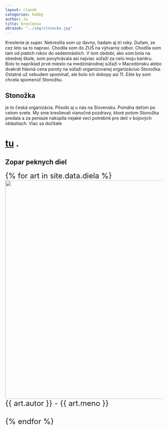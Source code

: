 ```yaml
---
layout: clanok
categories: hobby
author: Ja
title: Kreslenie
obrazok: "../img/slniecko.jpg"
---
```

<style type="text/css">
img {
width: 700px;
}
</style>

Kreslenie je super. Nekreslila som uz davno, hadam aj tri roky. Dufam, ze cez leto sa to napravi. Chodila som do ZUŠ na výtvarný odbor.
Chodila som tam od piatich rokov do sedemnástich. V tom období, ako som bola na strednej škole, som povyhrávala asi najviac súťaží za
celú moju kariéru. Bolo to napríklad prvé miesto na medzinárodnej súťaži v Macedónsku alebo dvakrát hlavná cena poroty na súťaži 
organizovanej organizáciuo Stonožka. Ostatné už nebudem spomínať, ale bolo ich dokopy asi 11. Ešte by som chcela spomenúť Stonožku.

## Stonožka
je to česká organizácia. Pôsobí aj u nás na Slovensku. Pomáha deťom po celom svete. My sme kreslievali vianočné pozdravy, ktoré potom
Stonožka predala a za peniaze nakúpila nejaké veci potrebné pre deti v bojových oblastiach. Viac sa dočítate 
# [tu](http://www.stonozka.org/home.html) .

## Zopar peknych diel

<div style="font-size: 24px">
{% for art in site.data.diela %}
    <img src="{{ art.odkaz | absolute_url }}"> <br />
	{{ art.autor }} - {{ art.meno }} <br /><br />
{% endfor %}
</div>

